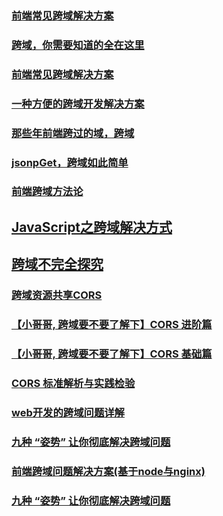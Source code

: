 ### [前端常见跨域解决方案](https://github.com/libin1991/libin_Blog/issues/33)
### [跨域，你需要知道的全在这里](https://github.com/libin1991/libin_Blog/issues/169)
### [前端常见跨域解决方案](https://github.com/libin1991/libin_Blog/issues/177)
### [一种方便的跨域开发解决方案](https://github.com/libin1991/libin_Blog/issues/425)
### [那些年前端跨过的域，跨域](https://github.com/libin1991/libin_Blog/issues/553)
### [jsonpGet，跨域如此简单](https://juejin.im/post/5b746accf265da280d57928f)
### [前端跨域方法论](https://juejin.im/post/5b91d3be5188255c95380b5e)
## [JavaScript之跨域解决方式](https://juejin.im/post/5c03e24d6fb9a04a07301de0)
## [跨域不完全探究](https://juejin.im/post/5c03c26d51882556782cc007)
### [跨域资源共享CORS](https://juejin.im/post/5c370772e51d4503834d40c1)
### [【小哥哥, 跨域要不要了解下】CORS 进阶篇](https://juejin.im/post/5c0b5a8851882548e9380afb)
### [【小哥哥, 跨域要不要了解下】CORS 基础篇](https://juejin.im/post/5c0a55e76fb9a049ef2665ba)
### [CORS 标准解析与实践检验](https://github.com/chesscai/cors)
### [web开发的跨域问题详解](https://juejin.im/post/5c25f1595188257abf1d9031)
### [九种 “姿势” 让你彻底解决跨域问题](https://segmentfault.com/a/1190000016653873#articleHeader5)
### [前端跨域问题解决方案(基于node与nginx)](https://juejin.im/post/5c35f6286fb9a049be5dad82)
### [九种 “姿势” 让你彻底解决跨域问题](https://segmentfault.com/a/1190000016653873#articleHeader10)
